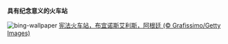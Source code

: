 
**具有纪念意义的火车站**

![bing-wallpaper](https://www.bing.com/th?id=OHR.ConstitucionStation_ZH-CN7962568053_1920x1080.jpg)
[宪法火车站，布宜诺斯艾利斯，阿根廷 (© Grafissimo/Getty Images)](https://www.bing.com/search?q=%E5%B8%83%E5%AE%9C%E8%AF%BA%E6%96%AF%E8%89%BE%E5%88%A9%E6%96%AF&amp;form=hpcapt&amp;mkt=zh-cn)
  